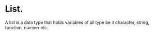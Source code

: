 # List.
A list is a data type that holds variables of all type be it character, string, function, number etc.